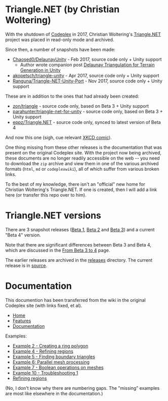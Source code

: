 # Triangle.NET (by Christian Woltering)

With the shutdown of [Codeplex](https://archive.codeplex.com/) in 2017, Christian Woltering's [Triangle.NET](https://archive.codeplex.com/?p=triangle) project was placed in read-only mode and archived.

Since then, a number of snapshots have been made:

* [Chaosed0/DelaunayUnity](https://github.com/Chaosed0/DelaunayUnity) - Feb 2017, source code only + Unity support
   * Author wrote companion post [Delaunay Triangulation for Terrain Generation in Unity](https://straypixels.net/delaunay-triangulation-terrain/)
* [akopetsch/triangle-unity](https://github.com/akopetsch/triangle-unity) - Apr 2017, source code only + Unity support
* [Ranguna/Triangle-NET-Unity-Port](https://github.com/Ranguna/Triangle-NET-Unity-Port) - Nov 2017, source code only + Unity support

These are in addition to the ones that had already been created:

* [zon/triangle](https://github.com/zon/triangle) - source code only, based on Beta 3 + Unity support
* [parahunter/triangle-net-for-unity](https://github.com/parahunter/triangle-net-for-unity) - source code only, based on Beta 3 + Unity support
* [eppz/Triangle.NET](https://github.com/eppz/Triangle.NET) - source code only, synced to latest version of Beta 4

And now this one (sigh, cue relevant [XKCD comic](https://xkcd.com/927/)).

One thing missing from these other releases is the documentation that was present on the original Codeplex site. With the project now being archived, these documents are no longer readily accessible on the web -- you need to download the `zip` archive and view them in one of the various archived formats (`html`, `md` or `codeplexwiki`), all of which suffer from various broken links.

To the best of my knowledge, there isn't an "official" new home for Christian Woltering's Triangle.NET. If one is created, then I will add a link here (or transfer this repo over to him).

# Triangle.NET versions

There are 3 snapshot releases
([Beta 1](/releases/Triangle.NET%20Beta%201),
[Beta 2](/releases/Triangle.NET%20Beta%202)
and [Beta 3](/releases/Triangle.NET%20Beta%203))
and a current "Beta 4" version.

Note that there are significant differences between Beta 3 and Beta 4, which are discussed in the [From Beta 3 to 4](wiki/From_Beta_3_To_4.md) page.

The earlier releases are archived in the [releases](/releases) directory. The current release is in [source](/source).

# Documentation

This documention has been transferred from the wiki in the original Codeplex site (with links fixed, et al).

* [Home](wiki/Home.md)
* [Features](wiki/Features.md)
* [Documentation](wiki/Documentation.md)

Examples:

* [Example 2 - Creating a ring polygon](wiki/Example_2.md)
* [Example 4 - Refining regions](wiki/Example_4.md)
* [Example 5 - Finding boundary triangles](wiki/Example_5.md)
* [Example 6: Parallel mesh processing](wiki/Parallel_mesh_processing.md)
* [Example 7 - Boolean operations on meshes](wiki/Example_7.md)
* [Example 10 - Troubleshooting 1](wiki/Example_10.md)
* [Refining regions](wiki/Regions.md)

(No, I don't know why there are numbering gaps. The "missing" examples are most like elsewhere in the documentation.)
